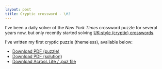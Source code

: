 ```yaml
---
layout: post
title: Cryptic crossword - \#1
---
```


I've been a daily solver of the *New York Times* crossword puzzle for several years now, but only recently started solving [UK-style (cryptic) crosswords](https://en.wikipedia.org/wiki/Cryptic_crossword).

I've written my first cryptic puzzle (themeless), available below:

* [Download PDF (puzzle)](https://github.com/khgiddon/misc/raw/main/cryptic_crosswords/1/giddon_cryptic1.pdf)
* [Download PDF (solution)](https://github.com/khgiddon/misc/raw/main/cryptic_crosswords/1/giddon_cryptic1_solution.pdf)
* [Download Across Lite / .puz file](https://github.com/khgiddon/misc/raw/main/cryptic_crosswords/1/giddon_cryptic1.puz)

